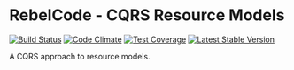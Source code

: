 # RebelCode - CQRS Resource Models

[![Build Status](https://travis-ci.org/RebelCode/cqrs-resource-models.svg?branch=develop)](https://travis-ci.org/RebelCode/cqrs-resource-models)
[![Code Climate](https://codeclimate.com/github/RebelCode/cqrs-resource-models/badges/gpa.svg)](https://codeclimate.com/github/RebelCode/cqrs-resource-models)
[![Test Coverage](https://codeclimate.com/github/RebelCode/cqrs-resource-models/badges/coverage.svg)](https://codeclimate.com/github/RebelCode/cqrs-resource-models/coverage)
[![Latest Stable Version](https://poser.pugx.org/RebelCode/cqrs-resource-models/version)](https://packagist.org/packages/RebelCode/cqrs-resource-models)

A CQRS approach to resource models.
